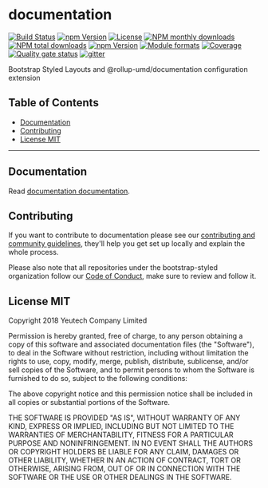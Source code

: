 # documentation

[![Build Status](https://travis-ci.org/bootstrap-styled/documentation.svg?branch=master)](https://travis-ci.org/bootstrap-styled/documentation) 
[![npm Version](https://img.shields.io/npm/v/@bootstrap-styled/documentation.svg?style=flat)](https://www.npmjs.com/package/@bootstrap-styled/documentation) 
[![License](https://img.shields.io/npm/l/@bootstrap-styled/documentation.svg?style=flat)](https://www.npmjs.com/package/@bootstrap-styled/documentation) 
[![NPM monthly downloads](https://img.shields.io/npm/dm/@bootstrap-styled/documentation.svg?style=flat)](https://npmjs.org/package/@bootstrap-styled/documentation) 
[![NPM total downloads](https://img.shields.io/npm/dt/@bootstrap-styled/documentation.svg?style=flat)](https://npmjs.org/package/@bootstrap-styled/documentation) 
[![npm Version](https://img.shields.io/node/v/@bootstrap-styled/documentation.svg?style=flat)](https://www.npmjs.com/package/@bootstrap-styled/documentation) 
[![Module formats](https://img.shields.io/badge/module%20formats-umd%2C%20cjs%2C%20esm-green.svg?style=flat)](https://www.npmjs.com/package/@bootstrap-styled/documentation)
[![Coverage](https://sonarcloud.io/api/project_badges/measure?project=com.github.bootstrap-styled.documentation&metric=coverage)](https://sonarcloud.io/dashboard?id=com.github.bootstrap-styled.documentation) [![Quality gate status](https://sonarcloud.io/api/project_badges/measure?project=com.github.bootstrap-styled.documentation&metric=alert_status)](https://sonarcloud.io/dashboard?id=com.github.bootstrap-styled.documentation) 
[![gitter](https://badges.gitter.im/bootstrap-styled/bootstrap-styled.svg)](https://gitter.im/bootstrap-styled) 

Bootstrap Styled Layouts and @rollup-umd/documentation configuration extension


## Table of Contents

  - [Documentation](#documentation)
  - [Contributing](#contributing)
  - [License MIT](#license-mit)

---

## Documentation

Read [documentation documentation](https://bootstrap-styled.github.io/documentation).


## Contributing

If you want to contribute to documentation please see our [contributing and community guidelines](https://github.com/bootstrap-styled/documentation/blob/master/CONTRIBUTING.md), they\'ll help you get set up locally and explain the whole process.

Please also note that all repositories under the bootstrap-styled organization follow our [Code of Conduct](https://github.com/bootstrap-styled/documentation/blob/master/CODE_OF_CONDUCT.md), make sure to review and follow it.

## License MIT

Copyright 2018 Yeutech Company Limited

Permission is hereby granted, free of charge, to any person obtaining a copy of this software and associated documentation files (the "Software"), to deal in the Software without restriction, including without limitation the rights to use, copy, modify, merge, publish, distribute, sublicense, and/or sell copies of the Software, and to permit persons to whom the Software is furnished to do so, subject to the following conditions:

The above copyright notice and this permission notice shall be included in all copies or substantial portions of the Software.

THE SOFTWARE IS PROVIDED "AS IS", WITHOUT WARRANTY OF ANY KIND, EXPRESS OR IMPLIED, INCLUDING BUT NOT LIMITED TO THE WARRANTIES OF MERCHANTABILITY, FITNESS FOR A PARTICULAR PURPOSE AND NONINFRINGEMENT. IN NO EVENT SHALL THE AUTHORS OR COPYRIGHT HOLDERS BE LIABLE FOR ANY CLAIM, DAMAGES OR OTHER LIABILITY, WHETHER IN AN ACTION OF CONTRACT, TORT OR OTHERWISE, ARISING FROM, OUT OF OR IN CONNECTION WITH THE SOFTWARE OR THE USE OR OTHER DEALINGS IN THE SOFTWARE.

